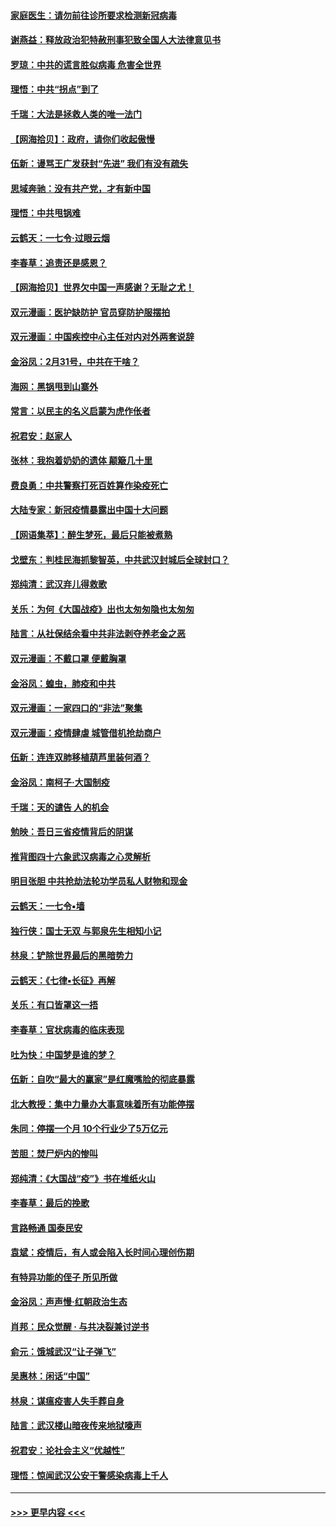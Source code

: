 #### [家庭医生：请勿前往诊所要求检测新冠病毒](../pages/nsc993/n11929190.md?t=03102232) 
#### [谢燕益：释放政治犯特赦刑事犯致全国人大法律意见书](../pages/nsc993/n11928978.md?t=03102232) 
#### [罗琼：中共的谎言胜似病毒 危害全世界](../pages/nsc993/n11922636.md?t=03102232) 
#### [理悟：中共“拐点”到了](../pages/nsc993/n11928496.md?t=03102232) 
#### [千瑞：大法是拯救人类的唯一法门](../pages/nsc993/n11927637.md?t=03102232) 
#### [【网海拾贝】：政府，请你们收起傲慢](../pages/nsc993/n11926932.md?t=03102232) 
#### [伍新：谩骂王广发获封“先进” 我们有没有疏失](../pages/nsc993/n11926101.md?t=03102232) 
#### [思域奔驰：没有共产党，才有新中国](../pages/nsc993/n11926058.md?t=03102232) 
#### [理悟：中共甩锅难](../pages/nsc993/n11925355.md?t=03102232) 
#### [云鹤天：一七令·过眼云烟](../pages/nsc993/n11925284.md?t=03102232) 
#### [李春草：追责还是感恩？](../pages/nsc993/n11925274.md?t=03102232) 
#### [【网海拾贝】世界欠中国一声感谢？无耻之尤！](../pages/nsc993/n11925239.md?t=03102232) 
#### [双元漫画：医护缺防护 官员穿防护服摆拍](../pages/nsc993/n11923899.md?t=03102232) 
#### [双元漫画：中国疾控中心主任对内对外两套说辞](../pages/nsc993/n11921994.md?t=03102232) 
#### [金浴凤：2月31号，中共在干啥？](../pages/nsc993/n11922706.md?t=03102232) 
#### [海网：黑锅甩到山寨外](../pages/nsc993/n11922688.md?t=03102232) 
#### [常言：以民主的名义启蒙为虎作伥者](../pages/nsc993/n11922217.md?t=03102232) 
#### [祝君安：赵家人](../pages/nsc993/n11922209.md?t=03102232) 
#### [张林：我抱着奶奶的遗体 颠簸几十里](../pages/nsc993/n11920945.md?t=03102232) 
#### [费良勇：中共警察打死百姓算作染疫死亡](../pages/nsc993/n11919264.md?t=03102232) 
#### [大陆专家：新冠疫情暴露出中国十大问题](../pages/nsc993/n11919187.md?t=03102232) 
#### [【网语集萃】：醉生梦死，最后只能被煮熟](../pages/nsc993/n11918994.md?t=03102232) 
#### [戈壁东：判桂民海抓黎智英，中共武汉封城后全球封口？](../pages/nsc993/n11917982.md?t=03102232) 
#### [郑纯清：武汉弃儿得救歌](../pages/nsc993/n11917881.md?t=03102232) 
#### [关乐：为何《大国战疫》出也太匆匆隐也太匆匆](../pages/nsc993/n11917792.md?t=03102232) 
#### [陆言：从社保结余看中共非法剥夺养老金之恶](../pages/nsc993/n11917084.md?t=03102232) 
#### [双元漫画：不戴口罩 便戴胸罩](../pages/nsc993/n11916447.md?t=03102232) 
#### [金浴凤：蝗虫，肺疫和中共](../pages/nsc993/n11916904.md?t=03102232) 
#### [双元漫画：一家四口的“非法”聚集](../pages/nsc993/n11916378.md?t=03102232) 
#### [双元漫画：疫情肆虐 城管借机抢劫商户](../pages/nsc993/n11916310.md?t=03102232) 
#### [伍新：连连双肺移植葫芦里装何酒？](../pages/nsc993/n11913667.md?t=03102232) 
#### [金浴凤：南柯子·大国制疫](../pages/nsc993/n11913657.md?t=03102232) 
#### [千瑞：天的谴告  人的机会](../pages/nsc993/n11913309.md?t=03102232) 
#### [勉映：吾日三省疫情背后的阴谋](../pages/nsc993/n11913079.md?t=03102232) 
#### [推背图四十六象武汉病毒之心灵解析](../pages/nsc993/n11911761.md?t=03102232) 
#### [明目张胆 中共抢劫法轮功学员私人财物和现金](../pages/nsc993/n11910262.md?t=03102232) 
#### [云鹤天：一七令▪墙](../pages/nsc993/n11910627.md?t=03102232) 
#### [独行侠：国士无双 与郭泉先生相知小记](../pages/nsc993/n11910613.md?t=03102232) 
#### [林泉：铲除世界最后的黑暗势力](../pages/nsc993/n11909320.md?t=03102232) 
#### [云鹤天：《七律▪长征》再解](../pages/nsc993/n11909327.md?t=03102232) 
#### [关乐：有口皆罩这一捂](../pages/nsc993/n11908393.md?t=03102232) 
#### [李春草：官状病毒的临床表现](../pages/nsc993/n11908339.md?t=03102232) 
#### [吐为快：中国梦是谁的梦？](../pages/nsc993/n11906564.md?t=03102232) 
#### [伍新：自吹“最大的赢家”是红魔嘴脸的彻底暴露](../pages/nsc993/n11906407.md?t=03102232) 
#### [北大教授：集中力量办大事意味着所有功能停摆](../pages/nsc993/n11904800.md?t=03102232) 
#### [朱同：停摆一个月 10个行业少了5万亿元](../pages/nsc993/n11904498.md?t=03102232) 
#### [苦胆：焚尸炉内的惨叫](../pages/nsc993/n11904479.md?t=03102232) 
#### [郑纯清：《大国战“疫”》书在堆纸火山](../pages/nsc993/n11904450.md?t=03102232) 
#### [李春草：最后的挽歌](../pages/nsc993/n11904441.md?t=03102232) 
#### [言路畅通 国泰民安](../pages/nsc993/n11904222.md?t=03102232) 
#### [袁斌：疫情后，有人或会陷入长时间心理创伤期](../pages/nsc993/n11901514.md?t=03102232) 
#### [有特异功能的侄子 所见所做](../pages/nsc993/n11901154.md?t=03102232) 
#### [金浴凤：声声慢‧红朝政治生态](../pages/nsc993/n11899553.md?t=03102232) 
#### [肖邦：民众觉醒 · 与共决裂兼讨逆书](../pages/nsc993/n11898435.md?t=03102232) 
#### [俞元：饿城武汉“让子弹飞”](../pages/nsc993/n11898344.md?t=03102232) 
#### [吴惠林：闲话“中国”](../pages/nsc993/n11898182.md?t=03102232) 
#### [林泉：谋瘟疫害人失手葬自身](../pages/nsc993/n11897892.md?t=03102232) 
#### [陆言：武汉楼山暗夜传来地狱嚎声](../pages/nsc993/n11897033.md?t=03102232) 
#### [祝君安：论社会主义“优越性”](../pages/nsc993/n11897005.md?t=03102232) 
#### [理悟：惊闻武汉公安干警感染病毒上千人](../pages/nsc993/n11896947.md?t=03102232) 

----
#### [ >>> 更早内容 <<< ](../indexes/nsc993-earlier.md)
